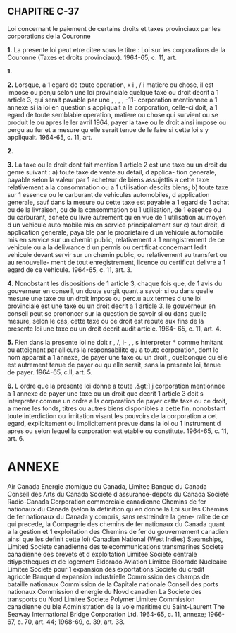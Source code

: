 
## CHAPITRE C-37
Loi concernant le paiement de certains droits
et taxes provinciaux par les corporations
de la Couronne

**1.** La presente loi peut etre citee sous le
titre : Loi sur les corporations de la Couronne
(Taxes et droits provinciaux). 1964-65, c. 11, art.

**1.**

**2.** Lorsque, a 1 egard de toute operation,
x i , / i
matiere ou chose, il est impose ou penju selon
une loi provinciale quelque taxe ou droit
decrit a 1 article 3, qui serait pavable par une
, , , , -11-
corporation mentionnee a 1 annexe si ia loi
en question s appliquait a la corporation,
celle-ci doit, a 1 egard de toute semblable
operation, matiere ou chose qui survient ou
se produit le ou apres le ler avril 1964, payer
la taxe ou le droit ainsi impose ou pergu au
fur et a mesure qu elle serait tenue de le faire
si cette loi s y appliquait. 1964-65, c. 11, art.

**2.**

**3.** La taxe ou le droit dont fait mention
1 article 2 est une taxe ou un droit du genre
suivant :
a) toute taxe de vente au detail, d applica-
tion generale, payable selon la valeur par
1 acheteur de biens assujettis a cette taxe
relativement a la consommation ou a
1 utilisation desdits biens;
b) toute taxe sur 1 essence ou le carburant
de vehicules automobiles, d application
generale, sauf dans la mesure ou cette taxe
est payable a 1 egard de 1 achat ou de la
livraison, ou de la consommation ou
1 utilisation, de 1 essence ou du carburant,
achete ou livre autrement qu en vue de
1 utilisation au moyen d un vehicule auto
mobile mis en service principalement sur
c) tout droit, d application generale, paya
ble par le proprietaire d un vehicule
automobile mis en service sur un chemin
public, relativement a 1 enregistrement de
ce vehicule ou a la delivrance d un permis
ou certificat concernant ledit vehicule
devant servir sur un chemin public, ou
relativement au transfert ou au renouvelle-
ment de tout enregistrement, licence ou
certificat delivre a 1 egard de ce vehicule.
1964-65, c. 11, art. 3.

**4.** Nonobstant les dispositions de 1 article
3, chaque fois que, de 1 avis du gouverneur en
conseil, un doute surgit quant a savoir si ou
dans quelle mesure une taxe ou un droit
impose ou perc.u aux termes d une loi
provinciale est une taxe ou un droit decrit a
1 article 3, le gouverneur en conseil peut se
prononcer sur la question de savoir si ou dans
quelle mesure, selon le cas, cette taxe ou ce
droit est repute aux fins de la presente loi
une taxe ou un droit decrit audit article. 1964-
65, c. 11, art. 4.

**5.** Rien dans la presente loi ne doit
r , /, i- , ,
s interpreter * comme hmitant ou atteignant
par ailleurs la responsabilite qu a toute
corporation, dont le nom apparait a 1 annexe,
de payer une taxe ou un droit , quelconque
qu elle est autrement tenue de payer ou
qu elle serait, sans la presente loi, tenue de
payer. 1964-65, c.ll, art. 5.

**6.** L ordre que la presente loi donne a toute
.&amp;gt;] j
corporation mentionnee a 1 annexe de payer
une taxe ou un droit que decrit 1 article 3 doit
s interpreter comme un ordre a la corporation
de payer cette taxe ou ce droit, a meme les
fonds, titres ou autres biens disponibles a
cette fin, nonobstant toute interdiction ou
limitation visant les pouvoirs de la corporation
a cet egard, explicitement ou implicitement
prevue dans la loi ou 1 instrument d apres ou
selon lequel la corporation est etablie ou
constitute. 1964-65, c. 11, art. 6.

# ANNEXE
Air Canada
Energie atomique du Canada, Limitee
Banque du Canada
Conseil des Arts du Canada
Societe d assurance-depots du Canada
Societe Radio-Canada
Corporation commerciale canadienne
Chemins de fer nationaux du Canada
(selon la definition qu en donne la Loi sur les Chemins de
fer nationaux du Canada y compris, sans restreindre la gene-
ralite de ce qui precede, la Compagnie des chemins de fer
nationaux du Canada quant a la gestion et 1 exploitation des
Chemins de fer du gouvernement canadien ainsi que les
definit cette loi)
Canadian National (West Indies) Steamships, Limited
Societe canadienne des telecommunications transmarines
Societe canadienne des brevets et d exploitation Limitee
Societe centrale dtiypotheques et de logement
Eldorado Aviation Limitee
Eldorado Nucleaire Limitee
Societe pour 1 expansion des exportations
Societe du credit agricole
Banque d expansion industrielle
Commission des champs de bataille nationaux
Commission de la Capitale nationale
Conseil des ports nationaux
Commission d energie du Novd canadien
La Societe des transports du Nord Limitee
Societe Polymer Limitee
Commission canadienne du ble
Administration de la voie maritime du Saint-Laurent
The Seaway International Bridge Corporation Ltd.
1964-65, c. 11, annexe; 1966-67, c. 70, art. 44; 1968-69, c. 39, art. 38.
